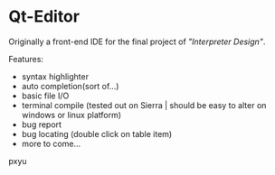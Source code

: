 Qt-Editor
=========

Originally a front-end IDE for the final project of *"Interpreter Design"*.

Features:

+ syntax highlighter
+ auto completion(sort of...)
+ basic file I/O
+ terminal compile (tested out on Sierra | should be easy to alter on windows or linux platform)
+ bug report
+ bug locating (double click on table item)
+ more to come...



pxyu
